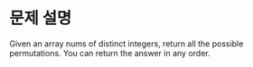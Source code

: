 # 문제 설명
Given an array nums of distinct integers, return all the possible permutations. You can return the answer in any order.
